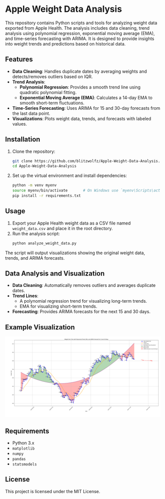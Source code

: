 
# Apple Weight Data Analysis

This repository contains Python scripts and tools for analyzing weight data exported from Apple Health. The analysis includes data cleaning, trend analysis using polynomial regression, exponential moving average (EMA), and time-series forecasting with ARIMA. It is designed to provide insights into weight trends and predictions based on historical data.

## Features

- **Data Cleaning**: Handles duplicate dates by averaging weights and detects/removes outliers based on IQR.
- **Trend Analysis**:
  - **Polynomial Regression**: Provides a smooth trend line using quadratic polynomial fitting.
  - **Exponential Moving Average (EMA)**: Calculates a 14-day EMA to smooth short-term fluctuations.
- **Time-Series Forecasting**: Uses ARIMA for 15 and 30-day forecasts from the last data point.
- **Visualizations**: Plots weight data, trends, and forecasts with labeled values.

## Installation

1. Clone the repository:
   ```bash
   git clone https://github.com/blitzwolfz/Apple-Weight-Data-Analysis.git
   cd Apple-Weight-Data-Analysis
   ```

2. Set up the virtual environment and install dependencies:
   ```bash
   python -m venv myenv
   source myenv/bin/activate       # On Windows use `myenv\Scripts\activate`
   pip install -r requirements.txt
   ```

## Usage

1. Export your Apple Health weight data as a CSV file named `weight_data.csv` and place it in the root directory.
2. Run the analysis script:
   ```bash
   python analyze_weight_data.py
   ```

The script will output visualizations showing the original weight data, trends, and ARIMA forecasts.

## Data Analysis and Visualization

- **Data Cleaning**: Automatically removes outliers and averages duplicate dates.
- **Trend Lines**:
  - A polynomial regression trend for visualizing long-term trends.
  - EMA for visualizing short-term trends.
- **Forecasting**: Provides ARIMA forecasts for the next 15 and 30 days.

## Example Visualization

![Weight Trend and Forecast](example.png)

## Requirements

- Python 3.x
- `matplotlib`
- `numpy`
- `pandas`
- `statsmodels`

## License

This project is licensed under the MIT License.
